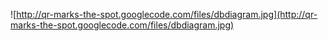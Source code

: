 ![http://qr-marks-the-spot.googlecode.com/files/dbdiagram.jpg](http://qr-marks-the-spot.googlecode.com/files/dbdiagram.jpg)